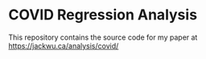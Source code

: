 # COVID Regression Analysis
This repository contains the source code for my paper at https://jackwu.ca/analysis/covid/
